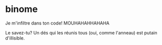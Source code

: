 # binome

Je m'infiltre dans ton code! MOUHAHAHHAHAHA

Le savez-tu? Un dés qui les réunis tous (oui, comme l'anneau) est putain d'illisible.